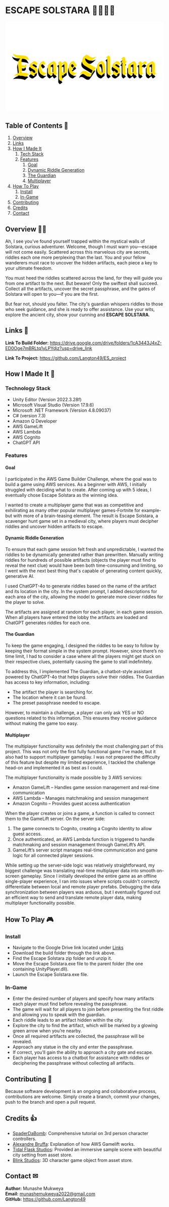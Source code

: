 # ESCAPE SOLSTARA 🏃‍♀️💨🏰
![alt text](https://github.com/Langton49/Escape-Solstara_1.0/blob/main/Assets/Title.png "Title Card")

## Table of Contents 📑
1. [Overview](#overview)
2. [Links](#links)
3. [How I Made It](#how-i-made-it)
    1. [Tech Stack](#tech-stack)
    2. [Features](#features)
       1. [Goal](#goal)
       2. [Dynamic Riddle Generation](#dynamic-riddle-gen)
       3. [The Guardian](#guardian)
       4. [Multiplayer](#multiplayer)
5. [How To Play](#how-to-use)
    1. [Install](#install)
    2. [In-Game](#in-game)
6. [Contributing](#contributing)
7. [Credits](#credits)
8. [Contact](#contact)

## Overview 🧙‍♂️ <a name="overview">
Ah, I see you’ve found yourself trapped within the mystical walls of Solstara, curious adventurer. Welcome, though I must warn you—escape will not come easily. 
Scattered across this marvelous city are secrets, riddles each one more perplexing than the last. You and your fellow wanderers must race to uncover the hidden artifacts, each piece a key to your ultimate freedom.

You must heed the riddles scattered across the land, for they will guide you from one artifact to the next. But beware! Only the swiftest shall succeed. Collect all the artifacts, uncover the secret passphrase, and the gates of Solstara will open to you—if you are the first.

But fear not, should you falter. The city's guardian whispers riddles to those who seek guidance, and she is ready to offer assistance. Use your wits, explore the ancient city, show your cunning and __ESCAPE SOLSTARA__.
## Links 🔗 <a name="links">
**Link To Build Folder:** https://drive.google.com/drive/folders/1cA3443J4xZ-ED0Oge7mBRLtq1yLPYdjz?usp=drive_link 

**Link To Project:** https://github.com/Langton49/ES_project

## How I Made It 🔨 <a name="how-i-made-it">

### Technology Stack <a name="tech-stack">
- Unity Editor (Version 2022.3.28f)
- Microsoft Visual Studio (Version 17.9.6)
- Microsoft .NET Framework (Version 4.8.09037)
- C# (version 7.3)
- Amazon Q Developer
- AWS GameLift
- AWS Lambda
- AWS Cognito
- ChatGPT API

### Features <a name="features">
#### Goal <a name="goal">
I participated in the AWS Game Builder Challenge, where the goal was to build a game using AWS services. As a beginner with AWS, I initially struggled with deciding what to create. After coming up with 5 ideas, I eventually chose Escape Solstara as the winning idea. 

I wanted to create a multiplayer game that was as competitive and exhilirating as many other popular multiplayer games-Fortnite for example-but with more of a brain-teasing element. The result is Escape Solstara, a scavenger hunt game set in a medieval city, where players must decipher riddles and uncover hidden artifacts to escape.

#### Dynamic Riddle Generation <a name="dynamic-riddle-gen">

To ensure that each game session felt fresh and unpredictable, I wanted the riddles to be dynamically generated rather than prewritten. Manually writing riddles for hundreds of possible artifacts (objects the player must find to reveal the next clue) would have been both time-consuming and limiting, so I went with the next best thing that's capable of generating content quickly, generative AI. 

I used ChatGPT-4o to generate riddles based on the name of the artifact and its location in the city. In the system prompt, I added descriptions for each area of the city, allowing the model to generate more clever riddles for the player to solve. 

The artifacts are assigned at random for each player, in each game session. When all players have entered the lobby the artifacts are loaded and ChatGPT generates riddles for each one.

#### The Guardian <a name="guardian">


To keep the game engaging, I designed the riddles to be easy to follow by keeping their format simple in the system prompt. However, since there’s no time limit, I had to consider a case where all the players might get stuck on their respective clues, potentially causing the game to stall indefinitely.

To address this, I implemented The Guardian, a chatbot-style assistant powered by ChatGPT-4o that helps players solve their riddles. The Guardian has access to key information, including:

- The artifact the player is searching for.
- The location where it can be found.
- The preset passphrase needed to escape.

However, to maintain a challenge, a player can only ask YES or NO questions related to this information. This ensures they receive guidance without making the game too easy.

#### Multiplayer <a name="multiplayer">

The multiplayer functionality was definitely the most challenging part of this project. This was not only the first fully functional game I've made, but it also had to support multiplayer gameplay. I was not prepared the difficulty of this feature but despite my limited experience, I tackled the challenge head-on and implemented it as best as I could.

The multiplayer functionality is made possible by 3 AWS services:

- Amazon GameLift – Handles game session management and real-time communication
- AWS Lambda – Manages matchmaking and session management
- Amazon Cognito – Provides guest access authentication

When the player creates or joins a game, a function is called to connect them to the GameLift server. On the server side: 

1. The game connects to Cognito, creating a Cognito identity to allow guest access.
2. Once authenticated, an AWS Lambda function is triggered to handle matchmaking and session management through GameLift’s API.
3. GameLift’s server script manages real-time communication and game logic for all connected player sessions.

While setting up the server-side logic was relatively straightforward, my biggest challenge was translating real-time multiplayer data into smooth on-screen gameplay. Since I initially developed the entire game as an offline single-player experience, I ran into issues where scripts couldn't correctly differentiate between local and remote player prefabs. Debugging the data synchronization between players was arduous, but I eventually figured out an efficient way to send and translate remote player data, making multiplayer functionality possible. 

## How To Play 🎮<a name="how-to-use">
### Install <a name="install">
- Navigate to the Google Drive link located under [Links](#links)
- Download the build folder through the link above.
- Find the Escape Solstara zip folder and unzip it.
- Move the Escape Solstara.exe file to the parent folder (the one containing UnityPlayer.dll).
- Launch the Escape Solstara.exe file.
### In-Game <a name="in-game">
- Enter the desired number of players and specify how many artifacts each player must find before revealing the passphrase.
- The game will wait for all players to join before presenting the first riddle and allowing you to speak with the guardian.
- Each riddle leads to an artifact hidden within the city.
- Explore the city to find the artifact, which will be marked by a glowing green arrow when you’re nearby.
- Once all required artifacts are collected, the passphrase will be revealed.
- Approach any statue in the city and enter the passphrase.
- If correct, you’ll gain the ability to approach a city gate and escape.
- Each player has access to a chatbot for assistance with riddles or deciphering the passphrase without collecting all artifacts.

## Contributing 🤝<a name="contributing">
Because software development is an ongoing and collaborative process, contributions are welcome. Simply create a branch, commit your changes, push to the branch and open a pull request.

## Credits 👍 <a name="credits">
- [SpaderDaBomb](https://www.youtube.com/@spaderdabomb): Comprehensive tutorial on 3rd person character controllers.
- [Alexandre Bruffa](https://www.youtube.com/@alexandrebruffa): Explanation of how AWS Gamelift works.
- [Tidal Flask Studios](https://www.tidalflask.com/): Provided an immersive sample scene with beautiful city setting from asset store.
- [Blink Studios](https://blinkstudios.dev/): 3D character game object from asset store.

## Contact ✉<a name="contact">
__Author:__ Munashe Mukweya\
__Email:__ munashemukweya2022@gmail.com\
__GitHub:__ https://github.com/Langton49


